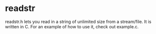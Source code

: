 # readstr
readstr.h lets you read in a string of unlimited size from a stream/file. It is written in C. For an example of how to use it, check out example.c.
